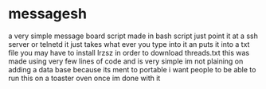 # messagesh
a very simple message board script made in bash script just point it at a ssh server or telnetd 
it just takes what ever you type into it an puts it into a txt file you may have to install lrzsz 
in order to download threads.txt this was made using very few lines of code and is very simple im
not plaining on adding a data base because its ment to portable i want people to be able to run this
on a toaster oven once im done with it
